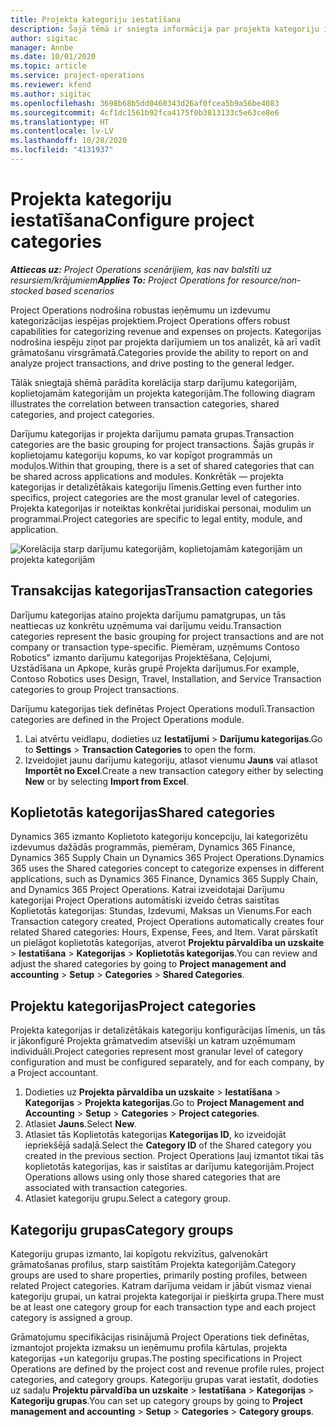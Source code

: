 ```yaml
---
title: Projekta kategoriju iestatīšana
description: Šajā tēmā ir sniegta informācija par projekta kategoriju iestatīšanu.
author: sigitac
manager: Annbe
ms.date: 10/01/2020
ms.topic: article
ms.service: project-operations
ms.reviewer: kfend
ms.author: sigitac
ms.openlocfilehash: 3698b68b5dd0460343d26af0fcea5b9a56be4083
ms.sourcegitcommit: 4cf1dc1561b92fca4175f0b3813133c5e63ce8e6
ms.translationtype: HT
ms.contentlocale: lv-LV
ms.lasthandoff: 10/28/2020
ms.locfileid: "4131937"
---
```

# <a name="configure-project-categories"></a><span data-ttu-id="d79cd-103">Projekta kategoriju iestatīšana</span><span class="sxs-lookup"><span data-stu-id="d79cd-103">Configure project categories</span></span>

<span data-ttu-id="d79cd-104">_**Attiecas uz:** Project Operations scenārijiem, kas nav balstīti uz resursiem/krājumiem_</span><span class="sxs-lookup"><span data-stu-id="d79cd-104">_**Applies To:** Project Operations for resource/non-stocked based scenarios_</span></span>

<span data-ttu-id="d79cd-105">Project Operations nodrošina robustas ieņēmumu un izdevumu kategorizācijas iespējas projektiem.</span><span class="sxs-lookup"><span data-stu-id="d79cd-105">Project Operations offers robust capabilities for categorizing revenue and expenses on projects.</span></span> <span data-ttu-id="d79cd-106">Kategorijas nodrošina iespēju ziņot par projekta darījumiem un tos analizēt, kā arī vadīt grāmatošanu virsgrāmatā.</span><span class="sxs-lookup"><span data-stu-id="d79cd-106">Categories provide the ability to report on and analyze project transactions, and drive posting to the general ledger.</span></span>

<span data-ttu-id="d79cd-107">Tālāk sniegtajā shēmā parādīta korelācija starp darījumu kategorijām, koplietojamām kategorijām un projekta kategorijām.</span><span class="sxs-lookup"><span data-stu-id="d79cd-107">The following diagram illustrates the correlation between transaction categories, shared categories, and project categories.</span></span> 

<span data-ttu-id="d79cd-108">Darījumu kategorijas ir projekta darījumu pamata grupas.</span><span class="sxs-lookup"><span data-stu-id="d79cd-108">Transaction categories are the basic grouping for project transactions.</span></span> <span data-ttu-id="d79cd-109">Šajās grupās ir koplietojamu kategoriju kopums, ko var kopīgot programmās un moduļos.</span><span class="sxs-lookup"><span data-stu-id="d79cd-109">Within that grouping, there is a set of shared categories that can be shared across applications and modules.</span></span> <span data-ttu-id="d79cd-110">Konkrētāk — projekta kategorijas ir detalizētākais kategoriju līmenis.</span><span class="sxs-lookup"><span data-stu-id="d79cd-110">Getting even further into specifics, project categories are the most granular level of categories.</span></span> <span data-ttu-id="d79cd-111">Projekta kategorijas ir noteiktas konkrētai juridiskai personai, modulim un programmai.</span><span class="sxs-lookup"><span data-stu-id="d79cd-111">Project categories are specific to legal entity, module, and application.</span></span>

![Korelācija starp darījumu kategorijām, koplietojamām kategorijām un projekta kategorijām](media/project-categories.png)

## <a name="transaction-categories"></a><span data-ttu-id="d79cd-113">Transakcijas kategorijas</span><span class="sxs-lookup"><span data-stu-id="d79cd-113">Transaction categories</span></span>

<span data-ttu-id="d79cd-114">Darījumu kategorijas ataino projekta darījumu pamatgrupas, un tās neattiecas uz konkrētu uzņēmuma vai darījumu veidu.</span><span class="sxs-lookup"><span data-stu-id="d79cd-114">Transaction categories represent the basic grouping for project transactions and are not company or transaction type-specific.</span></span> <span data-ttu-id="d79cd-115">Piemēram, uzņēmums Contoso Robotics" izmanto darījumu kategorijas Projektēšana, Ceļojumi, Uzstādīšana un Apkope, kurās grupē Projekta darījumus.</span><span class="sxs-lookup"><span data-stu-id="d79cd-115">For example, Contoso Robotics uses Design, Travel, Installation, and Service Transaction categories to group Project transactions.</span></span>

<span data-ttu-id="d79cd-116">Darījumu kategorijas tiek definētas Project Operations modulī.</span><span class="sxs-lookup"><span data-stu-id="d79cd-116">Transaction categories are defined in the Project Operations module.</span></span> 
1. <span data-ttu-id="d79cd-117">Lai atvērtu veidlapu, dodieties uz **Iestatījumi** \> **Darījumu kategorijas**.</span><span class="sxs-lookup"><span data-stu-id="d79cd-117">Go to **Settings** \> **Transaction Categories** to open the form.</span></span> 
2. <span data-ttu-id="d79cd-118">Izveidojiet jaunu darījumu kategoriju, atlasot vienumu **Jauns** vai atlasot **Importēt no Excel**.</span><span class="sxs-lookup"><span data-stu-id="d79cd-118">Create a new transaction category either by selecting **New** or by selecting **Import from Excel**.</span></span>

## <a name="shared-categories"></a><span data-ttu-id="d79cd-119">Koplietotās kategorijas</span><span class="sxs-lookup"><span data-stu-id="d79cd-119">Shared categories</span></span>

<span data-ttu-id="d79cd-120">Dynamics 365 izmanto Koplietoto kategoriju koncepciju, lai kategorizētu izdevumus dažādās programmās, piemēram, Dynamics 365 Finance, Dynamics 365 Supply Chain un Dynamics 365 Project Operations.</span><span class="sxs-lookup"><span data-stu-id="d79cd-120">Dynamics 365 uses the Shared categories concept to categorize expenses in different applications, such as Dynamics 365 Finance, Dynamics 365 Supply Chain, and Dynamics 365 Project Operations.</span></span> <span data-ttu-id="d79cd-121">Katrai izveidotajai Darījumu kategorijai Project Operations automātiski izveido četras saistītas Koplietotās kategorijas: Stundas, Izdevumi, Maksas un Vienums.</span><span class="sxs-lookup"><span data-stu-id="d79cd-121">For each Transaction category created, Project Operations automatically creates four related Shared categories: Hours, Expense, Fees, and Item.</span></span> <span data-ttu-id="d79cd-122">Varat pārskatīt un pielāgot koplietotās kategorijas, atverot **Projektu pārvaldība un uzskaite** \> **Iestatīšana** \> **Kategorijas** \> **Koplietotās kategorijas**.</span><span class="sxs-lookup"><span data-stu-id="d79cd-122">You can review and adjust the shared categories by going to **Project management and accounting** \> **Setup** \> **Categories** \> **Shared Categories**.</span></span>

## <a name="project-categories"></a><span data-ttu-id="d79cd-123">Projektu kategorijas</span><span class="sxs-lookup"><span data-stu-id="d79cd-123">Project categories</span></span>

<span data-ttu-id="d79cd-124">Projekta kategorijas ir detalizētākais kategoriju konfigurācijas līmenis, un tās ir jākonfigurē Projekta grāmatvedim atsevišķi un katram uzņēmumam individuāli.</span><span class="sxs-lookup"><span data-stu-id="d79cd-124">Project categories represent most granular level of category configuration and must be configured separately, and for each company, by a Project accountant.</span></span>

1. <span data-ttu-id="d79cd-125">Dodieties uz **Projekta pārvaldība un uzskaite** \> **Iestatīšana** \> **Kategorijas** \> **Projekta kategorijas**.</span><span class="sxs-lookup"><span data-stu-id="d79cd-125">Go to **Project Management and Accounting** \> **Setup** \> **Categories** \> **Project categories**.</span></span>
2. <span data-ttu-id="d79cd-126">Atlasiet **Jauns**.</span><span class="sxs-lookup"><span data-stu-id="d79cd-126">Select **New**.</span></span>
3. <span data-ttu-id="d79cd-127">Atlasiet tās Koplietotās kategorijas **Kategorijas ID**, ko izveidojāt iepriekšējā sadaļā.</span><span class="sxs-lookup"><span data-stu-id="d79cd-127">Select the **Category ID** of the Shared category you created in the previous section.</span></span> <span data-ttu-id="d79cd-128">Project Operations ļauj izmantot tikai tās koplietotās kategorijas, kas ir saistītas ar darījumu kategorijām.</span><span class="sxs-lookup"><span data-stu-id="d79cd-128">Project Operations allows using only those shared categories that are associated with transaction categories.</span></span>
4. <span data-ttu-id="d79cd-129">Atlasiet kategoriju grupu.</span><span class="sxs-lookup"><span data-stu-id="d79cd-129">Select a category group.</span></span>

## <a name="category-groups"></a><span data-ttu-id="d79cd-130">Kategoriju grupas</span><span class="sxs-lookup"><span data-stu-id="d79cd-130">Category groups</span></span>

<span data-ttu-id="d79cd-131">Kategoriju grupas izmanto, lai kopīgotu rekvizītus, galvenokārt grāmatošanas profilus, starp saistītām Projekta kategorijām.</span><span class="sxs-lookup"><span data-stu-id="d79cd-131">Category groups are used to share properties, primarily posting profiles, between related Project categories.</span></span> <span data-ttu-id="d79cd-132">Katram darījuma veidam ir jābūt vismaz vienai kategoriju grupai, un katrai projekta kategorijai ir piešķirta grupa.</span><span class="sxs-lookup"><span data-stu-id="d79cd-132">There must be at least one category group for each transaction type and each project category is assigned a group.</span></span>

<span data-ttu-id="d79cd-133">Grāmatojumu specifikācijas risinājumā Project Operations tiek definētas, izmantojot projekta izmaksu un ieņēmumu profila kārtulas, projekta kategorijas +un kategoriju grupas.</span><span class="sxs-lookup"><span data-stu-id="d79cd-133">The posting specifications in Project Operations are defined by the project cost and revenue profile rules, project categories, and category groups.</span></span> <span data-ttu-id="d79cd-134">Kategoriju grupas varat iestatīt, dodoties uz sadaļu **Projektu pārvaldība un uzskaite** \> **Iestatīšana** \> **Kategorijas** \> **Kategoriju grupas**.</span><span class="sxs-lookup"><span data-stu-id="d79cd-134">You can set up category groups by going to **Project management and accounting** \> **Setup** \> **Categories** \> **Category groups**.</span></span>

